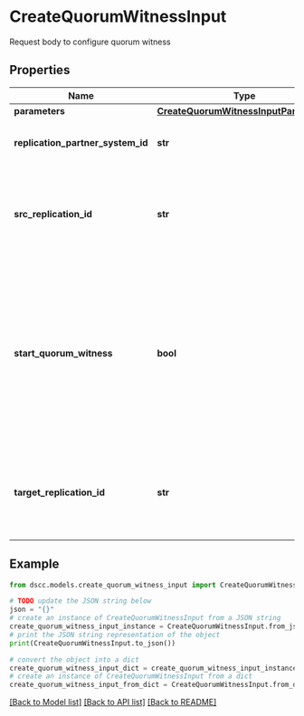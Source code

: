 # CreateQuorumWitnessInput

Request body to configure quorum witness

## Properties

Name | Type | Description | Notes
------------ | ------------- | ------------- | -------------
**parameters** | [**CreateQuorumWitnessInputParameters**](CreateQuorumWitnessInputParameters.md) |  | 
**replication_partner_system_id** | **str** | SystemId of target replication partner | 
**src_replication_id** | **str** | Id of source replication partner on which quorum witness is to be configured | 
**start_quorum_witness** | **bool** | Specifies start/stop Quorum Witness connectivity on the storage system. If set true, ATF configuration is activated. If set false, ATF configuration is deactivated. | [optional] 
**target_replication_id** | **str** | Id of target replication partner on which quorum witness is to be configured | 

## Example

```python
from dscc.models.create_quorum_witness_input import CreateQuorumWitnessInput

# TODO update the JSON string below
json = "{}"
# create an instance of CreateQuorumWitnessInput from a JSON string
create_quorum_witness_input_instance = CreateQuorumWitnessInput.from_json(json)
# print the JSON string representation of the object
print(CreateQuorumWitnessInput.to_json())

# convert the object into a dict
create_quorum_witness_input_dict = create_quorum_witness_input_instance.to_dict()
# create an instance of CreateQuorumWitnessInput from a dict
create_quorum_witness_input_from_dict = CreateQuorumWitnessInput.from_dict(create_quorum_witness_input_dict)
```
[[Back to Model list]](../README.md#documentation-for-models) [[Back to API list]](../README.md#documentation-for-api-endpoints) [[Back to README]](../README.md)


